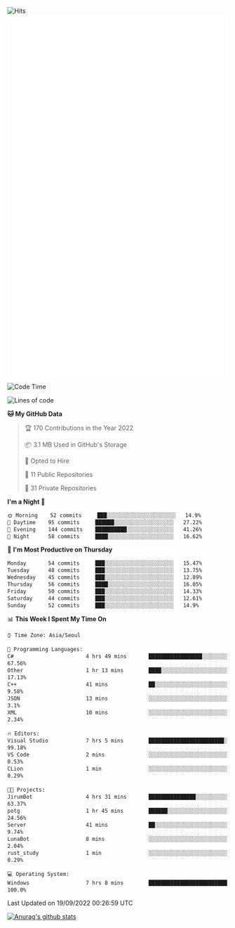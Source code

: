 ![Hits](https://hits.seeyoufarm.com/api/count/incr/badge.svg?url=https%3A%2F%2Fgithub.com%2Fkokose1234&count_bg=%2379C83D&title_bg=%23555555&icon=apple.svg&icon_color=%23E7E7E7&title=hits&edge_flat=false)
<br/>
![Metrics](https://github.com/kokose1234/kokose1234/blob/main/github-metrics.svg)

<!--START_SECTION:waka-->
![Code Time](http://img.shields.io/badge/Code%20Time-693%20hrs%2026%20mins-blue)

![Lines of code](https://img.shields.io/badge/From%20Hello%20World%20I%27ve%20Written-937%20Thousand%20lines%20of%20code-blue)

**🐱 My GitHub Data** 

> 🏆 170 Contributions in the Year 2022
 > 
> 📦 3.1 MB Used in GitHub's Storage 
 > 
> 💼 Opted to Hire
 > 
> 📜 11 Public Repositories 
 > 
> 🔑 31 Private Repositories  
 > 
**I'm a Night 🦉** 

```text
🌞 Morning    52 commits     ███░░░░░░░░░░░░░░░░░░░░░░   14.9% 
🌆 Daytime    95 commits     ██████░░░░░░░░░░░░░░░░░░░   27.22% 
🌃 Evening    144 commits    ██████████░░░░░░░░░░░░░░░   41.26% 
🌙 Night      58 commits     ████░░░░░░░░░░░░░░░░░░░░░   16.62%

```
📅 **I'm Most Productive on Thursday** 

```text
Monday       54 commits     ███░░░░░░░░░░░░░░░░░░░░░░   15.47% 
Tuesday      48 commits     ███░░░░░░░░░░░░░░░░░░░░░░   13.75% 
Wednesday    45 commits     ███░░░░░░░░░░░░░░░░░░░░░░   12.89% 
Thursday     56 commits     ████░░░░░░░░░░░░░░░░░░░░░   16.05% 
Friday       50 commits     ███░░░░░░░░░░░░░░░░░░░░░░   14.33% 
Saturday     44 commits     ███░░░░░░░░░░░░░░░░░░░░░░   12.61% 
Sunday       52 commits     ███░░░░░░░░░░░░░░░░░░░░░░   14.9%

```


📊 **This Week I Spent My Time On** 

```text
⌚︎ Time Zone: Asia/Seoul

💬 Programming Languages: 
C#                       4 hrs 49 mins       █████████████████░░░░░░░░   67.56% 
Other                    1 hr 13 mins        ████░░░░░░░░░░░░░░░░░░░░░   17.13% 
C++                      41 mins             ██░░░░░░░░░░░░░░░░░░░░░░░   9.58% 
JSON                     13 mins             ░░░░░░░░░░░░░░░░░░░░░░░░░   3.1% 
XML                      10 mins             ░░░░░░░░░░░░░░░░░░░░░░░░░   2.34%

🔥 Editors: 
Visual Studio            7 hrs 5 mins        ████████████████████████░   99.18% 
VS Code                  2 mins              ░░░░░░░░░░░░░░░░░░░░░░░░░   0.53% 
CLion                    1 min               ░░░░░░░░░░░░░░░░░░░░░░░░░   0.29%

🐱‍💻 Projects: 
JirumBot                 4 hrs 31 mins       ███████████████░░░░░░░░░░   63.37% 
potg                     1 hr 45 mins        ██████░░░░░░░░░░░░░░░░░░░   24.56% 
Server                   41 mins             ██░░░░░░░░░░░░░░░░░░░░░░░   9.74% 
LunaBot                  8 mins              ░░░░░░░░░░░░░░░░░░░░░░░░░   2.04% 
rust_study               1 min               ░░░░░░░░░░░░░░░░░░░░░░░░░   0.29%

💻 Operating System: 
Windows                  7 hrs 8 mins        █████████████████████████   100.0%

```


 Last Updated on 19/09/2022 00:26:59 UTC
<!--END_SECTION:waka-->

[![Anurag's github stats](https://github-readme-stats.vercel.app/api?username=kokose1234&theme=dracula)](https://github.com/anuraghazra/github-readme-stats)



	
